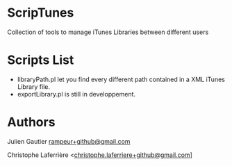 ScripTunes
==========

Collection of tools to manage iTunes Libraries between different users

Scripts List 
============

* libraryPath.pl let you find every different path contained in a XML iTunes
Library file.
* exportLibrary.pl is still in developpement.

Authors
=======

Julien Gautier <rampeur+github@gmail.com>

Christophe Laferrière <christophe.laferriere+github@gmail.com]
